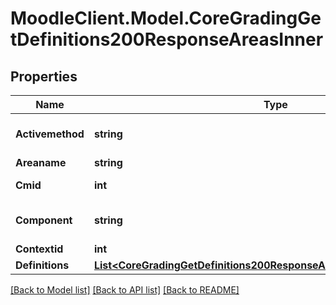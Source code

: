 # MoodleClient.Model.CoreGradingGetDefinitions200ResponseAreasInner

## Properties

Name | Type | Description | Notes
------------ | ------------- | ------------- | -------------
**Activemethod** | **string** | active method | [optional] [default to "null"]
**Areaname** | **string** | area name | [optional] 
**Cmid** | **int** | course module id | [optional] 
**Component** | **string** | component name | [optional] [default to "null"]
**Contextid** | **int** | context id | [optional] 
**Definitions** | [**List&lt;CoreGradingGetDefinitions200ResponseAreasInnerDefinitionsInner&gt;**](CoreGradingGetDefinitions200ResponseAreasInnerDefinitionsInner.md) |  | [optional] 

[[Back to Model list]](../README.md#documentation-for-models) [[Back to API list]](../README.md#documentation-for-api-endpoints) [[Back to README]](../README.md)


